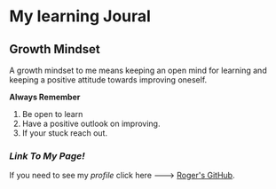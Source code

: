 # My learning Joural

## Growth Mindset
A growth mindset to me means keeping an open mind for learning and keeping a positive attitude towards improving oneself.

**Always Remember**
1. Be open to learn
2. Have a positive outlook on improving.
3. If your stuck reach out.

### ***Link To My Page!***
If you need to see my *profile* click here ---> [Roger's GitHub](https://github.com/RogerMReyes).

